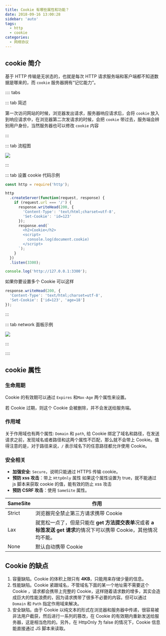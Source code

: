 ```yaml
---
title: Cookie 有哪些属性和功能？
date: 2018-09-16 13:00:28
sidebar: 'auto'
tags:
  - http
  - cookie
categories:
  - 网络协议
---
```


## cookie 简介

基于 HTTP 传输是无状态的，也就是每次 HTTP 请求服务端和客户端都不知道数据是哪来的，而 `cookie` 服务器拥有“记忆能力”。

:::: tabs

::: tab 简述

第一次访问网站的时候，浏览器发出请求，服务器响应请求后，会将 `cookie` 放入到响应请求中，在浏览器第二次发请求的时候，会把 `cookie` 带过去，服务端会辨别用户身份，当然服务器也可以修改 `cookie` 内容

:::

::: tab 流程图

![](https://gitee.com/alvin0216/cdn/raw/master/images/cookie.png)

:::

::: tab 设置 cookie 代码示例

```js
const http = require('http');

http
  .createServer(function(request, response) {
    if (request.url === '/') {
      response.writeHead(200, {
        'Content-Type': 'text/html;charset=utf-8',
        'Set-Cookie': 'id=123'
      });
      response.end(`
        <h2>Cookie</h2>
        <script>
          console.log(document.cookie)
        </script>
      `);
    }
  })
  .listen(3300);

console.log('http://127.0.0.1:3300');
```

如果你要设置多个 Cookie 可以这样

```js
response.writeHead(200, {
  'Content-Type': 'text/html;charset=utf-8',
  'Set-Cookie': ['id=123', 'age=18']
});
```

:::

::: tab network 面板示例

![](https://gitee.com/alvin0216/cdn/raw/master/images/cookie2.png)

:::

::::

## cookie 属性

### 生命周期

Cookie 的有效期可以通过 `Expires` 和`Max-Age` 两个属性来设置。

若 Cookie 过期，则这个 Cookie 会被删除，并不会发送给服务端。

### 作用域

关于作用域也有两个属性: `Domain` 和 `path`, 给 Cookie 绑定了域名和路径，在发送请求之前，发现域名或者路径和这两个属性不匹配，那么就不会带上 Cookie。值得注意的是，对于路径来说，`/` 表示域名下的任意路径都允许使用 Cookie。

### 安全相关

- **加强安全**: `Secure`，说明只能通过 HTTPS 传输 cookie。
- **预防 xss 攻击**：带上 `HttpOnly` 属性 如果这个属性设置为 true，就不能通过 js 脚本来获取 cookie 的值，能有效的防止 xss 攻击
- **预防 CSRF 攻击**：使用 `SameSite` 属性。

| SameSite | 作用                                                                                                                 |
| -------- | -------------------------------------------------------------------------------------------------------------------- |
| Strict   | 浏览器完全禁止第三方请求携带 Cookie                                                                                  |
| Lax      | 就宽松一点了，但是只能在 **get 方法提交表单**况或者 **a 标签发送 get 请求**的情况下可以携带 Cookie，其他情况均不能。 |
| None     | 默认自动携带 Cookie                                                                                                  |

## Cookie 的缺点

1. 容量缺陷。Cookie 的体积上限只有 **4KB**，只能用来存储少量的信息。
2. 性能缺陷。Cookie 紧跟域名，不管域名下面的某一个地址需不需要这个 Cookie ，请求都会携带上完整的 Cookie，这样随着请求数的增多，其实会造成巨大的性能浪费的，因为请求携带了很多不必要的内容。但可以通过 `Domain` 和 `Path` 指定作用域来解决。
3. 安全缺陷。由于 Cookie 以纯文本的形式在浏览器和服务器中传递，很容易被非法用户截获，然后进行一系列的篡改，在 Cookie 的有效期内重新发送给服务器，这是相当危险的。另外，在 HttpOnly 为 false 的情况下，Cookie 信息能直接通过 JS 脚本来读取。
